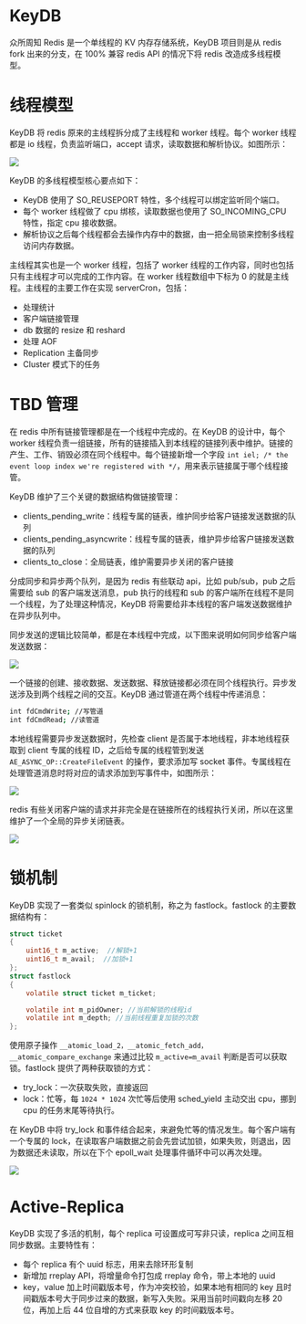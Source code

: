 # KeyDB

众所周知 Redis 是一个单线程的 KV 内存存储系统，KeyDB 项目则是从 redis fork 出来的分支，在 100% 兼容 redis API 的情况下将 redis 改造成多线程模型。

# 线程模型

KeyDB 将 redis 原来的主线程拆分成了主线程和 worker 线程。每个 worker 线程都是 io 线程，负责监听端口，accept 请求，读取数据和解析协议。如图所示：

![](https://i.postimg.cc/15X94frg/image.png)

KeyDB 的多线程模型核心要点如下：

- KeyDB 使用了 SO_REUSEPORT 特性，多个线程可以绑定监听同个端口。
- 每个 worker 线程做了 cpu 绑核，读取数据也使用了 SO_INCOMING_CPU 特性，指定 cpu 接收数据。
- 解析协议之后每个线程都会去操作内存中的数据，由一把全局锁来控制多线程访问内存数据。

主线程其实也是一个 worker 线程，包括了 worker 线程的工作内容，同时也包括只有主线程才可以完成的工作内容。在 worker 线程数组中下标为 0 的就是主线程。主线程的主要工作在实现 serverCron，包括：

- 处理统计
- 客户端链接管理
- db 数据的 resize 和 reshard
- 处理 AOF
- Replication 主备同步
- Cluster 模式下的任务

# TBD 管理

在 redis 中所有链接管理都是在一个线程中完成的。在 KeyDB 的设计中，每个 worker 线程负责一组链接，所有的链接插入到本线程的链接列表中维护。链接的产生、工作、销毁必须在同个线程中。每个链接新增一个字段 `int iel; /* the event loop index we're registered with */`，用来表示链接属于哪个线程接管。

KeyDB 维护了三个关键的数据结构做链接管理：

- clients_pending_write：线程专属的链表，维护同步给客户链接发送数据的队列
- clients_pending_asyncwrite：线程专属的链表，维护异步给客户链接发送数据的队列
- clients_to_close：全局链表，维护需要异步关闭的客户链接

分成同步和异步两个队列，是因为 redis 有些联动 api，比如 pub/sub，pub 之后需要给 sub 的客户端发送消息，pub 执行的线程和 sub 的客户端所在线程不是同一个线程，为了处理这种情况，KeyDB 将需要给非本线程的客户端发送数据维护在异步队列中。

同步发送的逻辑比较简单，都是在本线程中完成，以下图来说明如何同步给客户端发送数据：

![](https://i.postimg.cc/KzQ282Kr/image.png)

一个链接的创建、接收数据、发送数据、释放链接都必须在同个线程执行。异步发送涉及到两个线程之间的交互。KeyDB 通过管道在两个线程中传递消息：

```sh
int fdCmdWrite; //写管道
int fdCmdRead; //读管道
```

本地线程需要异步发送数据时，先检查 client 是否属于本地线程，非本地线程获取到 client 专属的线程 ID，之后给专属的线程管到发送 `AE_ASYNC_OP::CreateFileEvent` 的操作，要求添加写 socket 事件。专属线程在处理管道消息时将对应的请求添加到写事件中，如图所示：

![](https://i.postimg.cc/HnxCJhXG/image.png)

redis 有些关闭客户端的请求并非完全是在链接所在的线程执行关闭，所以在这里维护了一个全局的异步关闭链表。

![](https://i.postimg.cc/wMGYDQQ1/image.png)

# 锁机制

KeyDB 实现了一套类似 spinlock 的锁机制，称之为 fastlock。fastlock 的主要数据结构有：

```c
struct ticket
{
    uint16_t m_active;  //解锁+1
    uint16_t m_avail;  //加锁+1
};
struct fastlock
{
    volatile struct ticket m_ticket;

    volatile int m_pidOwner; //当前解锁的线程id
    volatile int m_depth; //当前线程重复加锁的次数
};
```

使用原子操作 `__atomic_load_2，__atomic_fetch_add，__atomic_compare_exchange` 来通过比较 `m_active=m_avail` 判断是否可以获取锁。fastlock 提供了两种获取锁的方式：

- try_lock：一次获取失败，直接返回
- lock：忙等，每 `1024 * 1024` 次忙等后使用 sched_yield 主动交出 cpu，挪到 cpu 的任务末尾等待执行。

在 KeyDB 中将 try_lock 和事件结合起来，来避免忙等的情况发生。每个客户端有一个专属的 lock，在读取客户端数据之前会先尝试加锁，如果失败，则退出，因为数据还未读取，所以在下个 epoll_wait 处理事件循环中可以再次处理。

![](https://i.postimg.cc/hG1F2B0W/image.png)

# Active-Replica

KeyDB 实现了多活的机制，每个 replica 可设置成可写非只读，replica 之间互相同步数据。主要特性有：

- 每个 replica 有个 uuid 标志，用来去除环形复制
- 新增加 rreplay API，将增量命令打包成 rreplay 命令，带上本地的 uuid
- key，value 加上时间戳版本号，作为冲突校验，如果本地有相同的 key 且时间戳版本号大于同步过来的数据，新写入失败。采用当前时间戳向左移 20 位，再加上后 44 位自增的方式来获取 key 的时间戳版本号。
